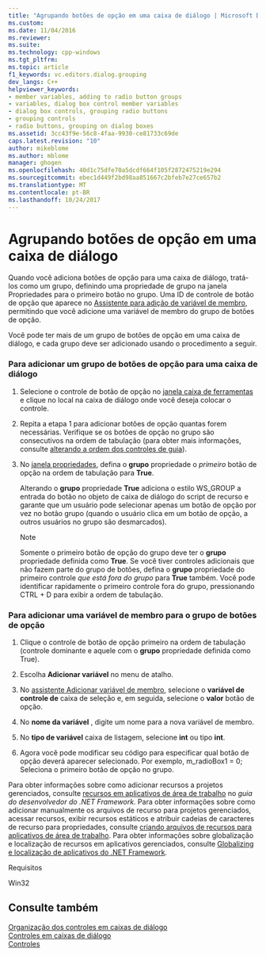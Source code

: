 ```yaml
---
title: "Agrupando botões de opção em uma caixa de diálogo | Microsoft Docs"
ms.custom: 
ms.date: 11/04/2016
ms.reviewer: 
ms.suite: 
ms.technology: cpp-windows
ms.tgt_pltfrm: 
ms.topic: article
f1_keywords: vc.editors.dialog.grouping
dev_langs: C++
helpviewer_keywords:
- member variables, adding to radio button groups
- variables, dialog box control member variables
- dialog box controls, grouping radio buttons
- grouping controls
- radio buttons, grouping on dialog boxes
ms.assetid: 3cc43f9e-56c8-4faa-9930-ce81733c69de
caps.latest.revision: "10"
author: mikeblome
ms.author: mblome
manager: ghogen
ms.openlocfilehash: 40d1c75dfe70a5dcdf664f105f2872475219e294
ms.sourcegitcommit: ebec1d449f2bd98aa851667c2bfeb7e27ce657b2
ms.translationtype: MT
ms.contentlocale: pt-BR
ms.lasthandoff: 10/24/2017
---
```

# <a name="grouping-radio-buttons-on-a-dialog-box"></a>Agrupando botões de opção em uma caixa de diálogo
Quando você adiciona botões de opção para uma caixa de diálogo, tratá-los como um grupo, definindo uma propriedade de grupo na janela Propriedades para o primeiro botão no grupo. Uma ID de controle de botão de opção que aparece no [Assistente para adição de variável de membro](../ide/add-member-variable-wizard.md), permitindo que você adicione uma variável de membro do grupo de botões de opção.  
  
 Você pode ter mais de um grupo de botões de opção em uma caixa de diálogo, e cada grupo deve ser adicionado usando o procedimento a seguir.  
  
### <a name="to-add-a-group-of-radio-buttons-to-a-dialog-box"></a>Para adicionar um grupo de botões de opção para uma caixa de diálogo  
  
1.  Selecione o controle de botão de opção no [janela caixa de ferramentas](/visualstudio/ide/reference/toolbox) e clique no local na caixa de diálogo onde você deseja colocar o controle.  
  
2.  Repita a etapa 1 para adicionar botões de opção quantas forem necessárias. Verifique se os botões de opção no grupo são consecutivos na ordem de tabulação (para obter mais informações, consulte [alterando a ordem dos controles de guia](../windows/changing-the-tab-order-of-controls.md)).  
  
3.  No [janela propriedades](/visualstudio/ide/reference/properties-window), defina o **grupo** propriedade o *primeiro* botão de opção na ordem de tabulação para **True**.  
  
     Alterando o **grupo** propriedade **True** adiciona o estilo WS_GROUP a entrada do botão no objeto de caixa de diálogo do script de recurso e garante que um usuário pode selecionar apenas um botão de opção por vez no botão grupo (quando o usuário clica em um botão de opção, a outros usuários no grupo são desmarcados).  
  
    > [!NOTE]
    >  Somente o primeiro botão de opção do grupo deve ter o **grupo** propriedade definida como **True**. Se você tiver controles adicionais que não fazem parte do grupo de botões, defina o **grupo** propriedade do primeiro controle *que está fora do grupo* para **True** também. Você pode identificar rapidamente o primeiro controle fora do grupo, pressionando CTRL + D para exibir a ordem de tabulação.  
  
### <a name="to-add-a-member-variable-for-the-radio-button-group"></a>Para adicionar uma variável de membro para o grupo de botões de opção  
  
1.  Clique o controle de botão de opção primeiro na ordem de tabulação (controle dominante e aquele com o **grupo** propriedade definida como True).  
  
2.  Escolha **Adicionar variável** no menu de atalho.  
  
3.  No [assistente Adicionar variável de membro](../ide/add-member-variable-wizard.md), selecione o **variável de controle de** caixa de seleção e, em seguida, selecione o **valor** botão de opção.  
  
4.  No **nome da variável** , digite um nome para a nova variável de membro.  
  
5.  No **tipo de variável** caixa de listagem, selecione **int** ou tipo **int**.  
  
6.  Agora você pode modificar seu código para especificar qual botão de opção deverá aparecer selecionado. Por exemplo, m_radioBox1 = 0; Seleciona o primeiro botão de opção no grupo.  
  
 Para obter informações sobre como adicionar recursos a projetos gerenciados, consulte [recursos em aplicativos de área de trabalho](https://msdn.microsoft.com/library/f45fce5x.aspx) no *guia do desenvolvedor do .NET Framework.* Para obter informações sobre como adicionar manualmente os arquivos de recurso para projetos gerenciados, acessar recursos, exibir recursos estáticos e atribuir cadeias de caracteres de recurso para propriedades, consulte [criando arquivos de recursos para aplicativos de área de trabalho](https://msdn.microsoft.com/library/xbx3z216.aspx). Para obter informações sobre globalização e localização de recursos em aplicativos gerenciados, consulte [Globalizing e localização de aplicativos do .NET Framework](https://msdn.microsoft.com/library/h6270d0z.aspx).  
  
 Requisitos  
  
 Win32  
  
## <a name="see-also"></a>Consulte também  
 [Organização dos controles em caixas de diálogo](../windows/arrangement-of-controls-on-dialog-boxes.md)   
 [Controles em caixas de diálogo](../windows/controls-in-dialog-boxes.md)   
 [Controles](../mfc/controls-mfc.md)

